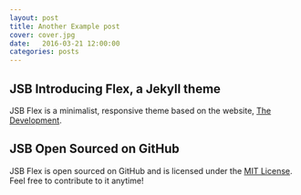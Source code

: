 ```yaml
---
layout: post
title: Another Example post
cover: cover.jpg
date:   2016-03-21 12:00:00
categories: posts
---
```


## JSB Introducing Flex, a Jekyll theme

JSB Flex is a minimalist, responsive theme based on the website, [The Development](http://thedevelopment.co).

## JSB Open Sourced on GitHub

JSB Flex is open sourced on GitHub and is licensed under the [MIT License](http://opensource.org/licenses/MIT). Feel free to contribute to it anytime!
